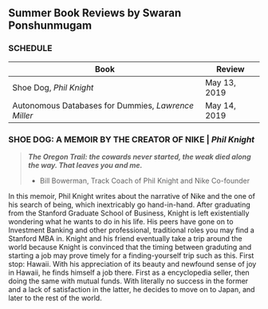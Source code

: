 ## Summer Book Reviews by Swaran Ponshunmugam

### SCHEDULE

Book | Review
--------- | -------------
Shoe Dog, *Phil Knight* | May 13, 2019
Autonomous Databases for Dummies, *Lawrence Miller* | May 14, 2019


### SHOE DOG: A MEMOIR BY THE CREATOR OF NIKE | *Phil Knight*
> ***The Oregon Trail: the cowards never started, the weak died along the way. That leaves you and me.***
> - Bill Bowerman, Track Coach of Phil Knight and Nike Co-founder

In this memoir, Phil Knight writes about the narrative of Nike and the one of his search of being, which inextricably go hand-in-hand. After graduating from the Stanford Graduate School of Business, Knight is left existentially wondering what he wants to do in his life. His peers have gone on to Investment Banking and other professional, traditional roles you may find a Stanford MBA in. Knight and his friend eventually take a trip around the world because Knight is convinced that the timing between graduting and starting a job may prove timely for a finding-yourself trip such as this. First stop: Hawaii. With his appreciation of its beauty and newfound sense of joy in Hawaii, he finds himself a job there. First as a encyclopedia seller, then doing the same with mutual funds. With literally no success in the former and a lack of satisfaction in the latter, he decides to move on to Japan, and later to the rest of the world. 
